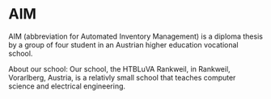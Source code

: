 # AIM
AIM (abbreviation for Automated Inventory Management) is a diploma thesis by a group of four student in an Austrian higher education vocational school.


About our school:
Our school, the HTBLuVA Rankweil, in Rankweil, Vorarlberg, Austria, is a relativly small school that teaches computer science and electrical engineering.

